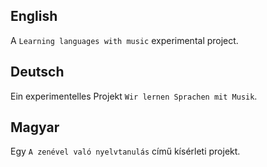 ## English
A `Learning languages with music` experimental project.

## Deutsch
Ein experimentelles Projekt `Wir lernen Sprachen mit Musik`.

## Magyar
Egy `A zenével való nyelvtanulás` című kísérleti projekt.
